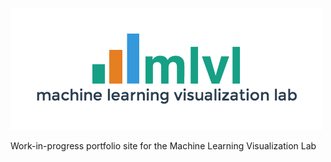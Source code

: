 ![Logo](mlvl-logo-color-500.png)

Work-in-progress portfolio site for the Machine Learning Visualization Lab
